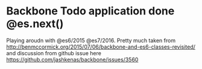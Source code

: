 # Backbone Todo application done @es.next()

Playing aroudn with @es6/2015 @es7/2016. Pretty much taken from http://benmccormick.org/2015/07/06/backbone-and-es6-classes-revisited/ and discussion from github issue here https://github.com/jashkenas/backbone/issues/3560
